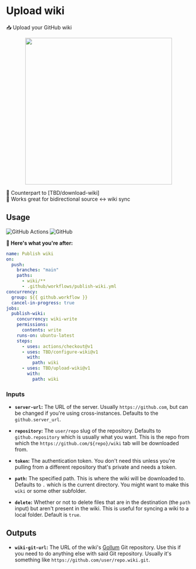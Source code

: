 # Upload wiki

📥 Upload your GitHub wiki

<p align=center>
  <img width=400 src="https://i.imgur.com/zmGjnFI.png">
</p>

🤝 Counterpart to [TBD/download-wiki] \
🔁 Works great for bidirectional source ↔ wiki sync

## Usage

![GitHub Actions](https://img.shields.io/static/v1?style=for-the-badge&message=GitHub+Actions&color=2088FF&logo=GitHub+Actions&logoColor=FFFFFF&label=)
![GitHub](https://img.shields.io/static/v1?style=for-the-badge&message=GitHub&color=181717&logo=GitHub&logoColor=FFFFFF&label=)

**🚀 Here's what you're after:**

```yml
name: Publish wiki
on:
  push:
    branches: "main"
    paths:
      - wiki/**
      - .github/workflows/publish-wiki.yml
concurrency:
  group: ${{ github.workflow }}
  cancel-in-progress: true
jobs:
  publish-wiki:
    concurrency: wiki-write
    permissions:
      contents: write
    runs-on: ubuntu-latest
    steps:
      - uses: actions/checkout@v1
      - uses: TBD/configure-wiki@v1
        with:
          path: wiki
      - uses: TBD/upload-wiki@v1
        with:
          path: wiki
```

### Inputs

- **`server-url`:** The URL of the server. Usually `https://github.com`, but can
  be changed if you're using cross-instances. Defaults to the
  `github.server_url`.

- **`repository`:** The `user/repo` slug of the repository. Defaults to
  `github.repository` which is usually what you want. This is the repo from
  which the `https://github.com/${repo}/wiki` tab will be downloaded from.

- **`token`:** The authentication token. You don't need this unless you're
  pulling from a different repository that's private and needs a token.

- **`path`:** The specified path. This is where the wiki will be downloaded to.
  Defaults to `.` which is the current directory. You might want to make this
  `wiki` or some other subfolder.

- **`delete`:** Whether or not to delete files that are in the destination (the
  `path` input) but aren't present in the wiki. This is useful for syncing a
  wiki to a local folder. Default is `true`.

## Outputs

- **`wiki-git-url`:** The URL of the wiki's [Gollum] Git repository. Use this if
  you need to do anything else with said Git repository. Usually it's something
  like `https://github.com/user/repo.wiki.git`.

<!-- prettier-ignore-start -->
[gollum]: https://github.com/gollum/gollum
<!-- prettier-ignore-end -->
